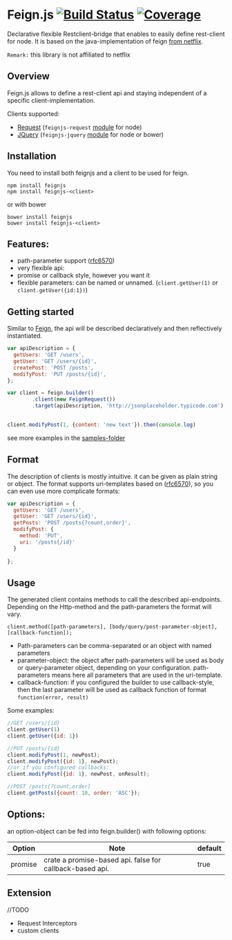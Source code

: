 # Feign.js [![Build Status](https://travis-ci.org/feignjs/feignjs.svg)](https://travis-ci.org/feignjs/feignjs) [![Coverage](https://img.shields.io/codecov/c/github/feignjs/feignjs.svg?style=flat-square)](https://codecov.io/github/feignjs/feignjs?branch=master)
Declarative flexible Restclient-bridge that enables to easily define rest-client 
for node. It is based on the java-implementation of feign [from netflix](https://github.com/Netflix/feign).

`Remark:` this library is not affiliated to netflix

## Overview
Feign.js  allows to define a rest-client api and staying independent of a specific client-implementation.

Clients supported:
* [Request](https://github.com/request/request) (`feignjs-request` [module](https://github.com/feignjs/feignjs-request) for node)
* [JQuery](https://jquery.com/) (`feignjs-jquery` [module](https://github.com/feignjs/feignjs-jquery) for node or bower)
 
 
## Installation
You need to install both feignjs and a client to be used for feign.

```
npm install feignjs
npm install feignjs-<client>
```

or with bower

```
bower install feignjs
bower install feignjs-<client>
```

## Features:
* path-parameter support ([rfc6570](https://tools.ietf.org/html/rfc6570))
* very flexible api:
 * promise or callback style, however you want it
 * flexible parameters: can be named or unnamed. (`client.getUser(1)` or `client.getUser({id:1})`)
 
## Getting started
Similar to [Feign](https://github.com/Netflix/feign), the api will be described 
declaratively and then reflectively instantiated.

```javascript
var apiDescription = {
  getUsers: 'GET /users',
  getUser: 'GET /users/{id}',
  createPost: 'POST /posts',
  modifyPost: 'PUT /posts/{id}',
};

var client = feign.builder()
        .client(new FeignRequest())        
        .target(apiDescription, 'http://jsonplaceholder.typicode.com');

        
client.modifyPost(1, {content: 'new text'}).then(console.log)
```
see more examples in the [samples-folder](samples)

## Format
The description of clients is mostly intuitive. it can be given as plain string or object.
 The format supports uri-templates based on ([rfc6570](https://tools.ietf.org/html/rfc6570)), so you can even use more complicate formats:

```javascript
var apiDescription = {
  getUsers: 'GET /users',
  getUser: 'GET /users/{id}',
  getPosts: 'POST /posts{?count,order}',
  modifyPost: {
    method: 'PUT',
    uri: '/posts{/id}'
  }
  
};
```


## Usage
The generated client contains methods to call the described api-endpoints. 
Depending on the Http-method and the path-parameters the format will vary. 
```
client.method([path-parameters], [body/query/post-parameter-object], [callback-function]);
```
* Path-parameters can be comma-separated or an object with named parameters
* parameter-object: the object after path-parameters will be used as body or query-parameter object, depending on your configuration. 
path-parameters means here all parameters that are used in the uri-template.
* callback-function: if you configured the builder to use callback-style, then the last parameter will be used as callback function of format `function(error, result)`

Some examples:
```javascript
//GET /users/{id}
client.getUser(1)
client.getUser({id: 1})

//PUT /posts/{id}
client.modifyPost(1, newPost);
client.modifyPost({id: 1}, newPost);
//or if you configured callbacks:
client.modifyPost({id: 1}, newPost, onResult);

//POST /posts{?count,order}
client.getPosts({count: 10, order: 'ASC'});

```

 
 ## Options:
 an option-object can be fed into feign.builder() with following options:
 
 | Option | Note | default
|---|---|---|
| promise | crate a promise-based api. false for callback-based api. | true |


## Extension
//TODO
* Request Interceptors
* custom clients